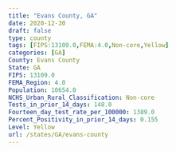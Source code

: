 ```yaml
---
title: "Evans County, GA"
date: 2020-12-30
draft: false
type: county
tags: [FIPS:13109.0,FEMA:4.0,Non-core,Yellow]
categories: [GA]
County: Evans County
State: GA
FIPS: 13109.0
FEMA_Region: 4.0
Population: 10654.0
NCHS_Urban_Rural_Classification: Non-core
Tests_in_prior_14_days: 148.0
Fourteen_day_test_rate_per_100000: 1389.0
Percent_Positivity_in_prior_14_days: 0.155
Level: Yellow
url: /states/GA/evans-county
---
```



